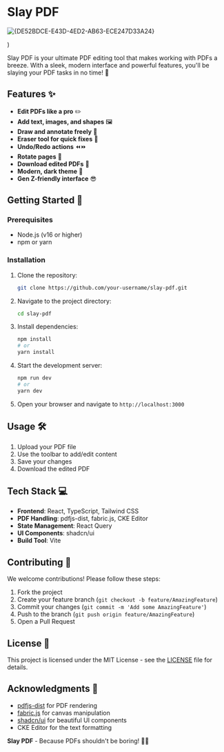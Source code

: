 # Slay PDF 

 ![{DE52BDCE-E43D-4ED2-AB63-ECE247D33A24}](https://github.com/user-attachments/assets/7d014dcc-aa9e-467a-ba16-24f94bed8f24)

) 

Slay PDF is your ultimate PDF editing tool that makes working with PDFs a breeze. With a sleek, modern interface and powerful features, you'll be slaying your PDF tasks in no time! 💅

## Features ✨

- **Edit PDFs like a pro** ✏️
- **Add text, images, and shapes** 🖼️
- **Draw and annotate freely** 🎨
- **Eraser tool for quick fixes** 🧼
- **Undo/Redo actions** ⏪⏩
- **Rotate pages** 🔄
- **Download edited PDFs** 💾
- **Modern, dark theme** 🌙
- **Gen Z-friendly interface** 😎

## Getting Started 🏁

### Prerequisites

- Node.js (v16 or higher)
- npm or yarn

### Installation

1. Clone the repository:
   ```bash
   git clone https://github.com/your-username/slay-pdf.git
   ```
2. Navigate to the project directory:
   ```bash
   cd slay-pdf
   ```
3. Install dependencies:
   ```bash
   npm install
   # or
   yarn install
   ```
4. Start the development server:
   ```bash
   npm run dev
   # or
   yarn dev
   ```
5. Open your browser and navigate to `http://localhost:3000`

## Usage 🛠️

1. Upload your PDF file
2. Use the toolbar to add/edit content
3. Save your changes
4. Download the edited PDF

## Tech Stack 💻

- **Frontend**: React, TypeScript, Tailwind CSS
- **PDF Handling**: pdfjs-dist, fabric.js, CKE Editor
- **State Management**: React Query
- **UI Components**: shadcn/ui
- **Build Tool**: Vite

## Contributing 🤝

We welcome contributions! Please follow these steps:

1. Fork the project
2. Create your feature branch (`git checkout -b feature/AmazingFeature`)
3. Commit your changes (`git commit -m 'Add some AmazingFeature'`)
4. Push to the branch (`git push origin feature/AmazingFeature`)
5. Open a Pull Request

## License 📄

This project is licensed under the MIT License - see the [LICENSE](LICENSE) file for details.

## Acknowledgments 🙏

- [pdfjs-dist](https://mozilla.github.io/pdf.js/) for PDF rendering
- [fabric.js](http://fabricjs.com/) for canvas manipulation
- [shadcn/ui](https://ui.shadcn.com/) for beautiful UI components
- CKE Editor for the text formatting


**Slay PDF** - Because PDFs shouldn't be boring! 💅✨
